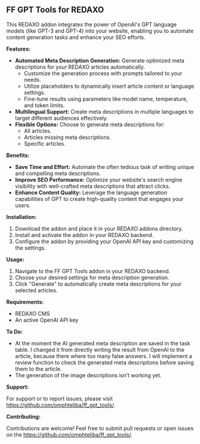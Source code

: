 ## FF GPT Tools for REDAXO

This REDAXO addon integrates the power of OpenAI's GPT language models (like GPT-3 and GPT-4) into your website, enabling you to automate content generation tasks and enhance your SEO efforts.

**Features:**

- **Automated Meta Description Generation:** Generate optimized meta descriptions for your REDAXO articles automatically.
    - Customize the generation process with prompts tailored to your needs.
    - Utilize placeholders to dynamically insert article content or language settings.
    - Fine-tune results using parameters like model name, temperature, and token limits.
- **Multilingual Support:** Create meta descriptions in multiple languages to target different audiences effectively.
- **Flexible Options:** Choose to generate meta descriptions for:
    - All articles.
    - Articles missing meta descriptions.
    - Specific articles.

**Benefits:**

- **Save Time and Effort:** Automate the often tedious task of writing unique and compelling meta descriptions.
- **Improve SEO Performance:**  Optimize your website's search engine visibility with well-crafted meta descriptions that attract clicks.
- **Enhance Content Quality:**  Leverage the language generation capabilities of GPT to create high-quality content that engages your users.

**Installation:**

1. Download the addon and place it in your REDAXO addons directory.
2. Install and activate the addon in your REDAXO backend.
3. Configure the addon by providing your OpenAI API key and customizing the settings.

**Usage:**

1. Navigate to the FF GPT Tools addon in your REDAXO backend.
2. Choose your desired settings for meta description generation.
3. Click "Generate" to automatically create meta descriptions for your selected articles.

**Requirements:**

- REDAXO CMS
- An active OpenAI API key

**To Do:**

- At the moment the AI generated meta description are saved in the task table. I changed it from directly writing the result from OpenAI to the article, because there where too many false answers. I will implement a review function to check the generated meta descriptions before saving them to the article.
- The generation of the image descriptions isn't working yet.

**Support:**

For support or to report issues, please visit https://github.com/omphteliba/ff_gpt_tools/.

**Contributing:**

Contributions are welcome! Feel free to submit pull requests or open issues on the https://github.com/omphteliba/ff_gpt_tools/.


